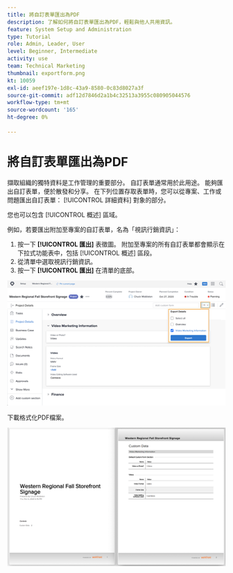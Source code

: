```yaml
---
title: 將自訂表單匯出為PDF
description: 了解如何將自訂表單匯出為PDF，輕鬆與他人共用資訊。
feature: System Setup and Administration
type: Tutorial
role: Admin, Leader, User
level: Beginner, Intermediate
activity: use
team: Technical Marketing
thumbnail: exportform.png
kt: 10059
exl-id: aeef197e-1d8c-43a9-8580-0c83d8027a3f
source-git-commit: adf12d7846d2a1b4c32513a3955c080905044576
workflow-type: tm+mt
source-wordcount: '165'
ht-degree: 0%

---
```


# 將自訂表單匯出為PDF

擷取組織的獨特資料是工作管理的重要部分。 自訂表單通常用於此用途。 能夠匯出自訂表單，便於散發和分享。 在下列位置存取表單時，您可以從專案、工作或問題匯出自訂表單： [!UICONTROL 詳細資料] 對象的部分。

您也可以包含 [!UICONTROL 概述] 區域。

例如，若要匯出附加至專案的自訂表單，名為「視訊行銷資訊」：

1. 按一下 **[!UICONTROL 匯出]** 表徵圖。 附加至專案的所有自訂表單都會顯示在下拉式功能表中，包括 [!UICONTROL 概述] 區段。
1. 從清單中選取視訊行銷資訊。
1. 按一下 **[!UICONTROL 匯出]** 在清單的底部。

![自訂表單匯出選項](assets/custom-forms-export-1.png)

下載格式化PDF檔案。

![匯出的自訂表單範例](assets/custom-forms-export-2.png)
